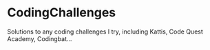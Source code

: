 # CodingChallenges
Solutions to any coding challenges I try, including Kattis, Code Quest Academy, Codingbat...
